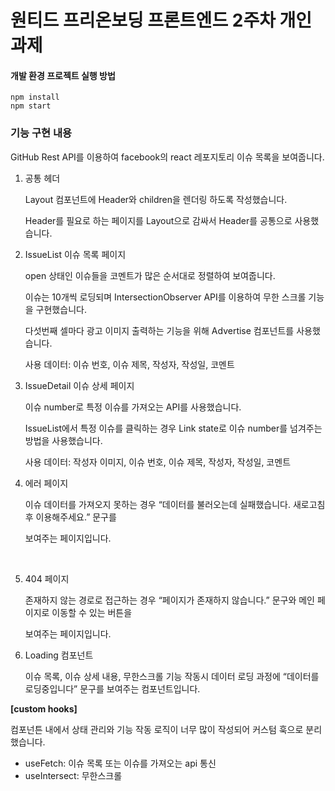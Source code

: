 # 원티드 프리온보딩 프론트엔드 2주차 개인 과제

#### 개발 환경 프로젝트 실행 방법

```
npm install
npm start
```

### 기능 구현 내용

GitHub Rest API를 이용하여 facebook의 react 레포지토리 이슈 목록을 보여줍니다.

1. 공통 헤더

   Layout 컴포넌트에 Header와 children을 렌더링 하도록 작성했습니다.

   Header를 필요로 하는 페이지를 Layout으로 감싸서 Header를 공통으로 사용했습니다.
   <br/>

2. IssueList 이슈 목록 페이지

   open 상태인 이슈들을 코멘트가 많은 순서대로 정렬하여 보여줍니다.

   이슈는 10개씩 로딩되며 IntersectionObserver API를 이용하여 무한 스크롤 기능을 구현했습니다.

   다섯번째 셀마다 광고 이미지 출력하는 기능을 위해 Advertise 컴포넌트를 사용했습니다.

   사용 데이터: 이슈 번호, 이슈 제목, 작성자, 작성일, 코멘트
   <br/>

3. IssueDetail 이슈 상세 페이지

   이슈 number로 특정 이슈를 가져오는 API를 사용했습니다.

   IssueList에서 특정 이슈를 클릭하는 경우 Link state로 이슈 number를 넘겨주는 방법을 사용했습니다.

   사용 데이터: 작성자 이미지, 이슈 번호, 이슈 제목, 작성자, 작성일, 코멘트
   <br/>

4. 에러 페이지

   이슈 데이터를 가져오지 못하는 경우 “데이터를 불러오는데 실패했습니다. 새로고침 후 이용해주세요.” 문구를

   보여주는 페이지입니다.

   <br/>

5. 404 페이지

   존재하지 않는 경로로 접근하는 경우 “페이지가 존재하지 않습니다.” 문구와 메인 페이지로 이동할 수 있는 버튼을

   보여주는 페이지입니다.
   <br/>

6. Loading 컴포넌트

   이슈 목록, 이슈 상세 내용, 무한스크롤 기능 작동시 데이터 로딩 과정에 “데이터를 로딩중입니다” 문구를 보여주는 컴포넌트입니다.

**[custom hooks]**

컴포넌튼 내에서 상태 관리와 기능 작동 로직이 너무 많이 작성되어 커스텀 훅으로 분리했습니다.

- useFetch: 이슈 목록 또는 이슈를 가져오는 api 통신
- useIntersect: 무한스크롤
